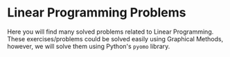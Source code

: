 # Linear Programming Problems

Here you will find many solved problems related to Linear Programming.
These exercises/problems could be solved easily using Graphical Methods, however, we will solve them using Python's `pyomo` library.
